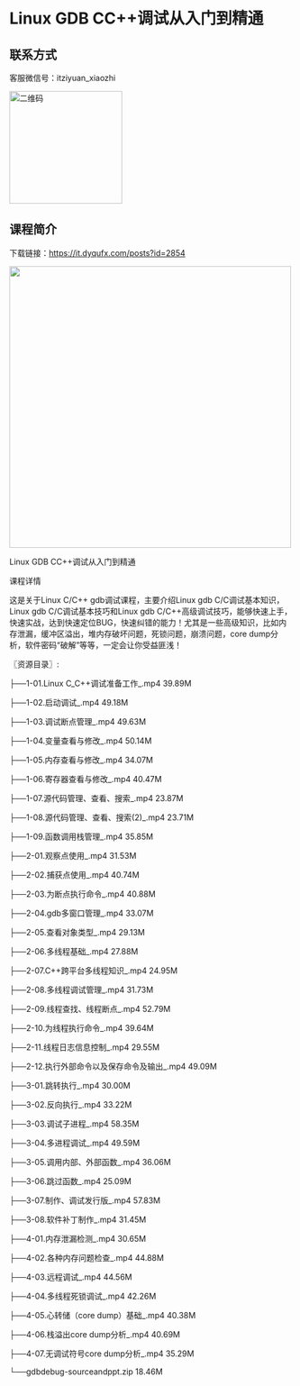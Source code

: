# Linux GDB CC++调试从入门到精通

## 联系方式

客服微信号：itziyuan_xiaozhi

<img src="https://ziyuanyun.oss-cn-guangzhou.aliyuncs.com/common/20240614073449/666b82192834a.jpg" width="200" height="200" alt="二维码">

## 课程简介

下载链接：https://it.dyqufx.com/posts?id=2854

<img src="https://ziyuanyun.oss-cn-guangzhou.aliyuncs.com/yun/20240515184355/664491eb71b7d.jpg" width="500" alt="">

  Linux GDB CC++调试从入门到精通



 课程详情

 这是关于Linux C/C++ gdb调试课程，主要介绍Linux gdb C/C调试基本知识，Linux gdb C/C调试基本技巧和Linux gdb C/C++高级调试技巧，能够快速上手，快速实战，达到快速定位BUG，快速纠错的能力！尤其是一些高级知识，比如内存泄漏，缓冲区溢出，堆内存破坏问题，死锁问题，崩溃问题，core dump分析，软件密码“破解”等等，一定会让你受益匪浅！

 〖资源目录〗:

 ├──1-01.Linux C_C++调试准备工作_.mp4 39.89M

 ├──1-02.启动调试_.mp4 49.18M

 ├──1-03.调试断点管理_.mp4 49.63M

 ├──1-04.变量查看与修改_.mp4 50.14M

 ├──1-05.内存查看与修改_.mp4 34.07M

 ├──1-06.寄存器查看与修改_.mp4 40.47M

 ├──1-07.源代码管理、查看、搜索_.mp4 23.87M

 ├──1-08.源代码管理、查看、搜索(2)_.mp4 23.71M

 ├──1-09.函数调用栈管理_.mp4 35.85M

 ├──2-01.观察点使用_.mp4 31.53M

 ├──2-02.捕获点使用_.mp4 40.74M

 ├──2-03.为断点执行命令_.mp4 40.88M

 ├──2-04.gdb多窗口管理_.mp4 33.07M

 ├──2-05.查看对象类型_.mp4 29.13M

 ├──2-06.多线程基础_.mp4 27.88M

 ├──2-07.C++跨平台多线程知识_.mp4 24.95M

 ├──2-08.多线程调试管理_.mp4 31.73M

 ├──2-09.线程查找、线程断点_.mp4 52.79M

 ├──2-10.为线程执行命令_.mp4 39.64M

 ├──2-11.线程日志信息控制_.mp4 29.55M

 ├──2-12.执行外部命令以及保存命令及输出_.mp4 49.09M

 ├──3-01.跳转执行_.mp4 30.00M

 ├──3-02.反向执行_.mp4 33.22M

 ├──3-03.调试子进程_.mp4 58.35M

 ├──3-04.多进程调试_.mp4 49.59M

 ├──3-05.调用内部、外部函数_.mp4 36.06M

 ├──3-06.跳过函数_.mp4 25.09M

 ├──3-07.制作、调试发行版_.mp4 57.83M

 ├──3-08.软件补丁制作_.mp4 31.45M

 ├──4-01.内存泄漏检测_.mp4 30.65M

 ├──4-02.各种内存问题检查_.mp4 44.88M

 ├──4-03.远程调试_.mp4 44.56M

 ├──4-04.多线程死锁调试_.mp4 42.26M

 ├──4-05.心转储（core dump）基础_.mp4 40.38M

 ├──4-06.栈溢出core dump分析_.mp4 40.69M

 ├──4-07.无调试符号core dump分析_.mp4 35.29M

 └──gdbdebug-sourceandppt.zip 18.46M

  